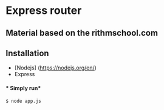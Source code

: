 # Express router

## Material based on the rithmschool.com


## Installation
+ [Nodejs] (https://nodejs.org/en/)
+ Express

#### * Simply run*
```shell
$ node app.js

```
